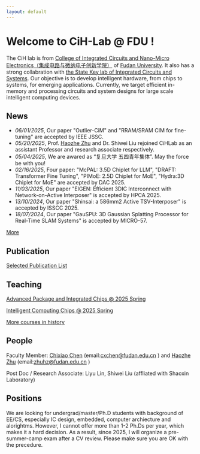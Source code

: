 ```yaml
---
layout: default
---
```


# Welcome to CiH-Lab @ FDU !

The CiH lab is from [College of Integrated Circuits and Nano-Micro Electronics（集成电路与微纳电子创新学院）](https://icmne.fudan.edu.cn/) of [Fudan University](http://www.fudan.edu.cn). It also has a strong collabration with [the State Key lab of Integrated Circuits and Systems](https://sklics.fudan.edu.cn/).
Our objective is to develop intelligent hardware, from chips to systems, for emerging applications.
Currently, we target efficient in-memory and processing circuits and system designs for large scale intelligent computing devices.


## News
* _06/01/2025_, Our paper "Outlier-CiM" and "RRAM/SRAM CIM for fine-tuning" are accepted by IEEE JSSC.
* _05/20/2025_, Prof. [Haozhe Zhu](https://fics.fudan.edu.cn/e1/98/c22620a450968/page.htm)  and Dr. Shiwei Liu rejoined CiHLab as an assistant Professor and research associate respectively.
* _05/04/2025_, We are awared as “复旦大学 五四青年集体”. May the force be with you! 
* _02/16/2025_, Four paper: "McPAL: 3.5D Chiplet for LLM", "DRAFT: Transformer Fine Tuning", "PIMoE: 2.5D Chiplet for MoE", "Hydra:3D Chiplet for MoE" are accepted by DAC 2025. 
* _11/03/2025_, Our paper "EIGEN: Efficient 3DIC Interconnect with Network-on-Active Interposer" is accepted by HPCA 2025. 
* _13/10/2024_, Our paper "Shinsai: a 586mm2 Active TSV-Interposer" is accepted by ISSCC 2025.
* _18/07/2024_, Our paper "GauSPU: 3D Gaussian Splatting Processor for Real-Time SLAM  Systems" is accepted by MICRO-57.

[More](./news.md)

## Publication

[Selected Publication List](./pub.md)

## Teaching 

[Advanced Package and Integrated Chips @ 2025 Spring](./course/chiplet25.md)

[Intelligent Computing Chips @ 2025 Spring](https://elearning.fudan.edu.cn/courses/88552) 

[More courses in history](./course/teaching_history.md)

## People

Faculty Member: [Chixiao Chen](./cxchen.md) (email:cxchen@fudan.edu.cn ) 
and [Haozhe Zhu](https://fics.fudan.edu.cn/e1/98/c22620a450968/page.htm)  (email:zhuhz@fudan.edu.cn ) 

Post Doc / Research Associate:  Liyu Lin, Shiwei Liu (affliated with Shaoxin Laboratory) 


## Positions

We are looking for undergrad/master/Ph.D students with background of EE/CS, especially IC design, embedded, computer archiecture and alorightms. 
However, I cannot offer more than 1-2 Ph.Ds per year, which makes it a hard decision. 
As a result, since 2025, I will organize a pre-summer-camp exam after a CV review. Please make sure you are OK with the precedure.



